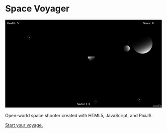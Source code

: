 # Space Voyager
![Space Voyager](promotional/promo.gif)

Open-world space shooter created with HTML5, JavaScript, and PixiJS.

[Start your voyage.](https://dan-singer.github.io/SpaceVoyager/project.html)